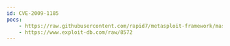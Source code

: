 ```yaml
---
id: CVE-2009-1185
pocs:
    - https://raw.githubusercontent.com/rapid7/metasploit-framework/master/modules/exploits/linux/local/udev_netlink.rb
    - https://www.exploit-db.com/raw/8572
---
```

